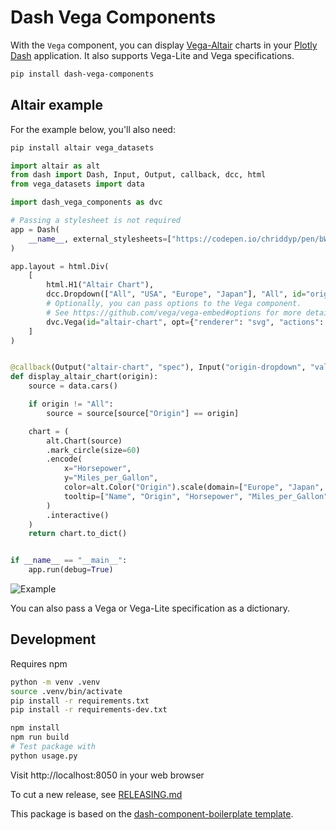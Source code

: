 # Dash Vega Components
With the `Vega` component, you can display [Vega-Altair](https://altair-viz.github.io/) charts in your [Plotly Dash](https://dash.plotly.com/) application. It also supports Vega-Lite and Vega specifications.


```bash
pip install dash-vega-components
```

## Altair example
For the example below, you'll also need:
```bash
pip install altair vega_datasets
```

```python
import altair as alt
from dash import Dash, Input, Output, callback, dcc, html
from vega_datasets import data

import dash_vega_components as dvc

# Passing a stylesheet is not required
app = Dash(
    __name__, external_stylesheets=["https://codepen.io/chriddyp/pen/bWLwgP.css"]
)

app.layout = html.Div(
    [
        html.H1("Altair Chart"),
        dcc.Dropdown(["All", "USA", "Europe", "Japan"], "All", id="origin-dropdown"),
        # Optionally, you can pass options to the Vega component.
        # See https://github.com/vega/vega-embed#options for more details.
        dvc.Vega(id="altair-chart", opt={"renderer": "svg", "actions": False}),
    ]
)


@callback(Output("altair-chart", "spec"), Input("origin-dropdown", "value"))
def display_altair_chart(origin):
    source = data.cars()

    if origin != "All":
        source = source[source["Origin"] == origin]

    chart = (
        alt.Chart(source)
        .mark_circle(size=60)
        .encode(
            x="Horsepower",
            y="Miles_per_Gallon",
            color=alt.Color("Origin").scale(domain=["Europe", "Japan", "USA"]),
            tooltip=["Name", "Origin", "Horsepower", "Miles_per_Gallon"],
        )
        .interactive()
    )
    return chart.to_dict()


if __name__ == "__main__":
    app.run(debug=True)
```
![Example](https://raw.githubusercontent.com/binste/dash-vega-components/main/dvc_example.gif)


You can also pass a Vega or Vega-Lite specification as a dictionary.


## Development
Requires npm
```bash
python -m venv .venv
source .venv/bin/activate
pip install -r requirements.txt
pip install -r requirements-dev.txt

npm install
npm run build
# Test package with
python usage.py
```
Visit http://localhost:8050 in your web browser

To cut a new release, see [RELEASING.md](./RELEASING.md)

This package is based on the [dash-component-boilerplate template](https://github.com/plotly/dash-component-boilerplate).

